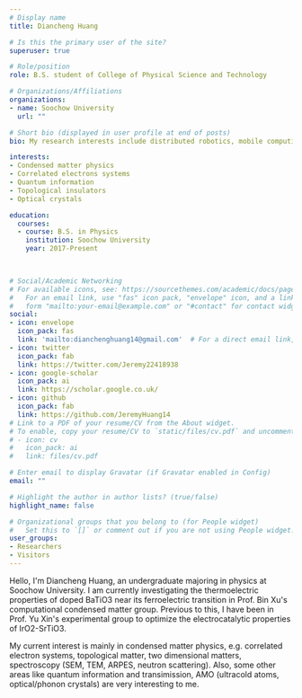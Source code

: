 ```yaml
---
# Display name
title: Diancheng Huang

# Is this the primary user of the site?
superuser: true

# Role/position
role: B.S. student of College of Physical Science and Technology

# Organizations/Affiliations
organizations:
- name: Soochow University
  url: ""

# Short bio (displayed in user profile at end of posts)
bio: My research interests include distributed robotics, mobile computing and programmable matter.

interests:
- Condensed matter physics
- Correlated electrons systems
- Quantum information
- Topological insulators
- Optical crystals

education:
  courses:
  - course: B.S. in Physics
    institution: Soochow University
    year: 2017-Present
    


# Social/Academic Networking
# For available icons, see: https://sourcethemes.com/academic/docs/page-builder/#icons
#   For an email link, use "fas" icon pack, "envelope" icon, and a link in the
#   form "mailto:your-email@example.com" or "#contact" for contact widget.
social:
- icon: envelope
  icon_pack: fas
  link: 'mailto:dianchenghuang14@gmail.com'  # For a direct email link, use "mailto:test@example.org".
- icon: twitter
  icon_pack: fab
  link: https://twitter.com/Jeremy22418938
- icon: google-scholar
  icon_pack: ai
  link: https://scholar.google.co.uk/
- icon: github
  icon_pack: fab
  link: https://github.com/JeremyHuang14
# Link to a PDF of your resume/CV from the About widget.
# To enable, copy your resume/CV to `static/files/cv.pdf` and uncomment the lines below.
# - icon: cv
#   icon_pack: ai
#   link: files/cv.pdf

# Enter email to display Gravatar (if Gravatar enabled in Config)
email: ""

# Highlight the author in author lists? (true/false)
highlight_name: false

# Organizational groups that you belong to (for People widget)
#   Set this to `[]` or comment out if you are not using People widget.
user_groups:
- Researchers
- Visitors
---
```


Hello, I'm Diancheng Huang, an undergraduate majoring in physics at Soochow University. I am currently investigating the thermoelectric properties of doped BaTiO3 near its ferroelectric transition in Prof. Bin Xu's computational condensed matter group. Previous to this, I have been in Prof. Yu Xin's experimental group to optimize the electrocatalytic properties of IrO2-SrTiO3.

My current interest is mainly in condensed matter physics, e.g. correlated electron systems, topological matter, two dimensional matters, spectroscopy (SEM, TEM, ARPES, neutron scattering). Also, some other areas like quantum information and transimission, AMO (ultracold atoms, optical/phonon crystals) are very interesting to me.
